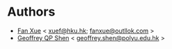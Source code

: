 # Authors

* [Fan Xue](//www.arch.hku.hk/staff/rec/xue-fan/) < xuef@hku.hk; fanxue@outllok.com >
* [Geoffrey QP Shen](//www.bre.polyu.edu.hk/staff/bsqpshen/) < geoffrey.shen@polyu.edu.hk >
